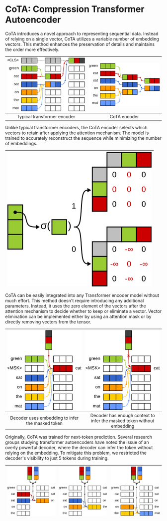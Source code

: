 # CoTA: Compression Transformer Autoencoder

CoTA introduces a novel approach to representing sequential data. Instead of relying on a single
vector, CoTA utilizes a variable number of embedding vectors. This method enhances the preservation
of details and maintains the order more effectively.

| ![transformer_encoder.png](readme/images/transformer_encoder.png) | ![cot_encoder.png](readme/images/cot_encoder.png) |
|:-----------------------------------------------------------------:|:-------------------------------------------------:|
|                    Typical transformer encoder                    |                   CoTA encoder                    |

Unlike typical transformer encoders, the CoTA encoder selects which vectors to retain after applying
the attention mechanism. The model is trained to accurately reconstruct the sequence while
minimizing the number of embeddings.

| ![cot_mask.png](readme/images/cot_mask.png) |
|:-------------------------------------------:|

CoTA can be easily integrated into any Transformer encoder model without much effort. This method
doesn't require introducing any additional parameters. Instead, it uses the zero element of the
vectors after the attention mechanism to decide whether to keep or eliminate a vector. Vector
elimination can be implemented either by using an attention mask or by directly removing vectors
from the tensor.

| ![transformer_decoder.png](readme/images/transformer_decoder.png) | ![transformer_decoder_strong.png](readme/images/transformer_decoder_strong.png) |
|:-----------------------------------------------------------------:|:-------------------------------------------------------------------------------:|
|         Decoder uses embedding to infer the masked token          |     Decoder has enough context to infer the masked token without embedding      |

Originally, CoTA was trained for next-token prediction. Several research groups studying transformer
autoencoders have noted the issue of an overly powerful decoder, where the decoder can infer the
token without relying on the embedding. To mitigate this problem, we restricted the decoder's
visibility to just 5 tokens during training.

| ![cot_decoder_1.png](readme/images/cot_decoder_1.png) | ![cot_decoder_2.png](readme/images/cot_decoder_2.png) | ![cot_decoder_3.png](readme/images/cot_decoder_3.png) |
|:-----------------------------------------------------:|:-----------------------------------------------------:|:-----------------------------------------------------:|
